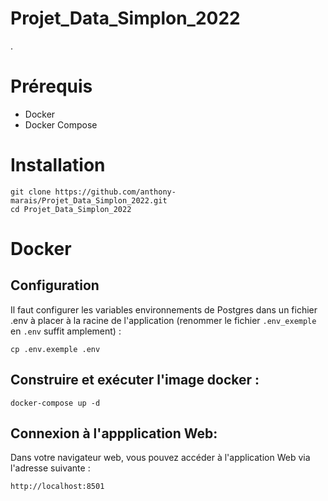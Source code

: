 # Projet_Data_Simplon_2022

.

# Prérequis

* Docker
* Docker Compose
# Installation
```console
git clone https://github.com/anthony-marais/Projet_Data_Simplon_2022.git
cd Projet_Data_Simplon_2022

```
# Docker
## Configuration
Il faut configurer les variables environnements de Postgres dans un fichier .env à placer à la racine de l'application (renommer le fichier `.env_exemple` en `.env` suffit amplement) :
```console
cp .env.exemple .env
```
## Construire et exécuter l'image docker :
```console
docker-compose up -d
```
## Connexion à l'appplication Web:
Dans votre navigateur web, vous pouvez accéder à l'application Web via l'adresse suivante :
```console
http://localhost:8501
```

